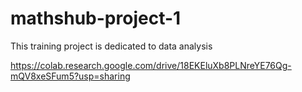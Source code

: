# mathshub-project-1
This training project is dedicated to data analysis

https://colab.research.google.com/drive/18EKEluXb8PLNreYE76Qg-mQV8xeSFum5?usp=sharing

